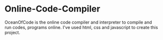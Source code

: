 # Online-Code-Compiler
OceanOfCode is the online code compiler and interpreter to compile and run codes, programs online.
I've used html, css and javascript to create this project.
